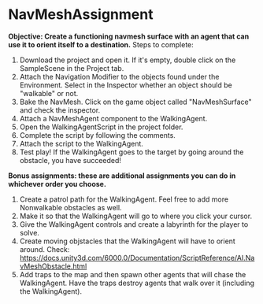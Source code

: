 # NavMeshAssignment

**Objective: Create a functioning navmesh surface with an agent that can use it to orient itself to a destination.**
Steps to complete:
1. Download the project and open it. If it's empty, double click on the SampleScene in the Project tab.
2. Attach the Navigation Modifier to the objects found under the Environment. Select in the Inspector whether an object should be "walkable" or not.
3. Bake the NavMesh. Click on the game object called "NavMeshSurface" and check the inspector.
4. Attach a NavMeshAgent component to the WalkingAgent.
5. Open the WalkingAgentScript in the project folder.
6. Complete the script by following the comments.
7. Attach the script to the WalkingAgent.
8. Test play! If the WalkingAgent goes to the target by going around the obstacle, you have succeeded!

**Bonus assignments: these are additional assignments you can do in whichever order you choose.**
1. Create a patrol path for the WalkingAgent. Feel free to add more Nonwalkable obstacles as well.
2. Make it so that the WalkingAgent will go to where you click your cursor.
3. Give the WalkingAgent controls and create a labyrinth for the player to solve.
4. Create moving objstacles that the WalkingAgent will have to orient around. Check: https://docs.unity3d.com/6000.0/Documentation/ScriptReference/AI.NavMeshObstacle.html
5. Add traps to the map and then spawn other agents that will chase the WalkingAgent. Have the traps destroy agents that walk over it (including the WalkingAgent).
